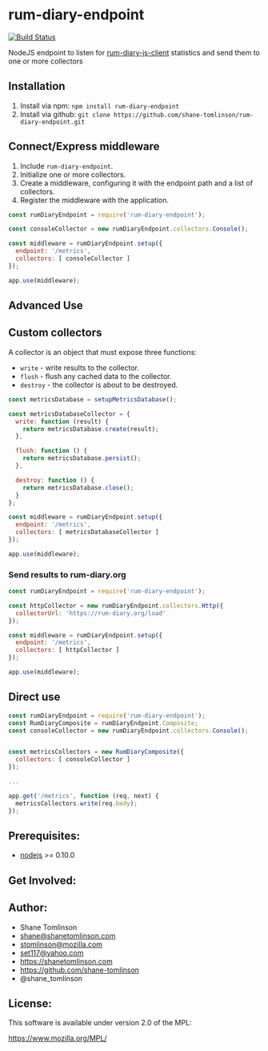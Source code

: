 # rum-diary-endpoint


[![Build Status](https://api.shippable.com/projects/538074528db9d83f00ba7eca/badge/master)](https://www.shippable.com/projects/538074528db9d83f00ba7eca/builds/history)

NodeJS endpoint to listen for [rum-diary-js-client](https://github.com/shane-tomlinson/speed-trap) statistics and send them to one or more collectors

## Installation

1. Install via npm: `npm install rum-diary-endpoint`
2. Install via github: `git clone https://github.com/shane-tomlinson/rum-diary-endpoint.git`

## Connect/Express middleware

1. Include `rum-diary-endpoint`.
2. Initialize one or more collectors.
3. Create a middleware, configuring it with the endpoint path and a list of collectors.
4. Register the middleware with the application.

```js
const rumDiaryEndpoint = require('rum-diary-endpoint');

const consoleCollector = new rumDiaryEndpoint.collectors.Console();

const middleware = rumDiaryEndpoint.setup({
  endpoint: '/metrics',
  collectors: [ consoleCollector ]
});

app.use(middleware);
```


## Advanced Use

## Custom collectors
A collector is an object that must expose three functions:

* `write` - write results to the collector.
* `flush` - flush any cached data to the collector.
* `destroy` - the collector is about to be destroyed.

```js
const metricsDatabase = setupMetricsDatabase();

const metricsDatabaseCollector = {
  write: function (result) {
    return metricsDatabase.create(result);
  },

  flush: function () {
    return metricsDatabase.persist();
  },

  destroy: function () {
    return metricsDatabase.close();
  }
};

const middleware = rumDiaryEndpoint.setup({
  endpoint: '/metrics',
  collectors: [ metricsDatabaseCollector ]
});

app.use(middleware);
```

### Send results to rum-diary.org

```js
const rumDiaryEndpoint = require('rum-diary-endpoint');

const httpCollector = new rumDiaryEndpoint.collectors.Http({
  collectorUrl: 'https://rum-diary.org/load'
});

const middleware = rumDiaryEndpoint.setup({
  endpoint: '/metrics',
  collectors: [ httpCollector ]
});

app.use(middleware);
```

## Direct use

```js
const rumDiaryEndpoint = require('rum-diary-endpoint');
const RumDiaryComposite = rumDiaryEndpoint.Composite;
const consoleCollector = new rumDiaryEndpoint.collectors.Console();


const metricsCollectors = new RumDiaryComposite({
  collectors: [ consoleCollector ]
});

...

app.get('/metrics', function (req, next) {
  metricsCollectors.write(req.body);
});
```

## Prerequisites:

* [nodejs](http://nodejs.org/) &gt;= 0.10.0

## Get Involved:

## Author:
* Shane Tomlinson
* shane@shanetomlinson.com
* stomlinson@mozilla.com
* set117@yahoo.com
* https://shanetomlinson.com
* https://github.com/shane-tomlinson
* @shane_tomlinson

## License:
This software is available under version 2.0 of the MPL:

  https://www.mozilla.org/MPL/

